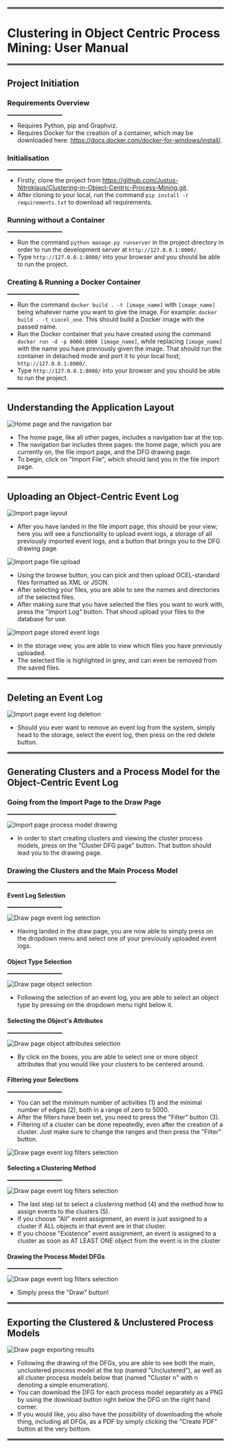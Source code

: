 <hr style="border:2px solid gray"> </hr>

# Clustering in Object Centric Process Mining: User Manual

<hr style="border:2px solid gray"> </hr>

## Project Initiation

### Requirements Overview
<hr style="border:1px solid gray" width="25%"> </hr>

* Requires Python, pip and Graphviz.
* Requires Docker for the creation of a container, which may be downloaded here: https://docs.docker.com/docker-for-windows/install/.

### Initialisation
<hr style="border:1px solid gray" width="25%"> </hr>

* Firstly, clone the project from https://github.com/Justus-Nitroklaus/Clustering-in-Object-Centric-Process-Mining.git.
* After cloning to your local, run the command `pip install -r requirements.txt` to download all requirements.

### Running without a Container
<hr style="border:1px solid gray" width="25%"> </hr>

* Run the command `python manage.py runserver` in the project directory in order to run the development server at `http://127.0.0.1:8000/`.
* Type `http://127.0.0.1:8000/` into your browser and you should be able to run the project.

### Creating & Running a Docker Container
<hr style="border:1px solid gray" width="33%"> </hr>

* Run the command `docker build . -t [image_name]` with `[image_name]` being whatever name you want to give the image. For example: `docker build . -t ciocel_one`. This should build a Docker image with the passed name.
* Run the Docker container that you have created using the command `docker run -d -p 8000:8000 [image_name]`, while replacing `[image_name]` with the name you have previously given the image. That should run the container in detached mode and port it to your local host; `http://127.0.0.1:8000/`.
* Type `http://127.0.0.1:8000/` into your browser and you should be able to run the project.

<hr style="border:2px solid gray"> </hr>

## Understanding the Application Layout

![](./HomePage_Navi.png "Home page and the navigation bar")

* The home page, like all other pages, includes a navigation bar at the top. 
* The navigation bar includes three pages: the home page, which you are currently on, the file import page, and the DFG drawing page.
* To begin, click on "Import File", which should land you in the file import page.

<hr style="border:2px solid gray"> </hr>

## Uploading an Object-Centric Event Log

![](./ImportPage_Main.png "Import page layout")

* After you have landed in the file import page, this should be your view; here you will see a functionality to upload event logs, a storage of all previously imported event logs, and a button that brings you to the DFG drawing page.

![](./ImportPage_Upload.png "Import page file upload")

* Using the browse button, you can pick and then upload OCEL-standard files formatted as XML or JSON.
* After selecting your files, you are able to see the names and directories of the selected files.
* After making sure that you have selected the files you want to work with, press the "Import Log" button. That shoud upload your files to the database for use.

![](./ImportPage_Storage.png "Import page stored event logs")

* In the storage view, you are able to view which files you have previously uploaded. 
* The selected file is highlighted in grey, and can even be removed from the saved files.

<hr style="border:2px solid gray"> </hr>

## Deleting an Event Log

![](./ImportPage_Deleting.png "Import page event log deletion")

* Should you ever want to remove an event log from the system, simply head to the storage, select the event log, then press on the red delete button.

<hr style="border:2px solid gray"> </hr>

## Generating Clusters and a Process Model for the Object-Centric Event Log

### Going from the Import Page to the Draw Page
<hr style="border:1px solid gray" width="50%"> </hr>

![](./ImportPage_Drawing.png "Import page process model drawing")

* In order to start creating clusters and viewing the cluster process models, press on the "Cluster DFG page" button. That button should lead you to the drawing page.

### Drawing the Clusters and the Main Process Model
<hr style="border:1px solid gray" width="50%"> </hr>

#### Event Log Selection
<hr style="border:1px solid gray" width="25%"> </hr>

![](./Drawpage_Log.png "Draw page event log selection")

* Having landed in the draw page, you are now able to simply press on the dropdown menu and select one of your previously uploaded event logs.

#### Object Type Selection
<hr style="border:1px solid gray" width="25%"> </hr>

![](./Drawpage_Object.png "Draw page object selection")

* Following the selection of an event log, you are able to select an object type by pressing on the dropdown menu right below it.

#### Selecting the Object's Attributes
<hr style="border:1px solid gray" width="25%"> </hr>

![](./Drawpage_Attributes.png "Draw page object attributes selection")

* By click on the boxes, you are able to select one or more object attributes that you would like your clusters to be centered around.

#### Filtering your Selections
<hr style="border:1px solid gray" width="25%"> </hr>

* You can set the minimum number of activities (1) and the minimal number of edges (2), both in a range of zero to 5000.
* After the filters have been set, you need to press the "Filter" button (3).
* Filtering of a cluster can be done repeatedly, even after the creation of a cluster. Just make sure to change the ranges and then press the "Filter" button.

![](./Drawpage_Filters.png "Draw page event log filters selection")

#### Selecting a Clustering Method
<hr style="border:1px solid gray" width="25%"> </hr>

![](./Drawpage_Filters.png "Draw page event log filters selection")

* The last step ist to select a clustering method (4) and the method how to assign events to the clusters (5).
* If you choose "All" event assignment, an event is just assigned to a cluster if ALL objects in that event are in that cluster.
* If you choose "Existence" event assignment, an event is assigned to a cluster as soon as AT LEAST ONE object from the event is in the cluster

#### Drawing the Process Model DFGs
<hr style="border:1px solid gray" width="25%"> </hr>

![](./Drawpage_Filters.png "Draw page event log filters selection")

* Simply press the "Draw" button!

<hr style="border:2px solid gray"> </hr>

## Exporting the Clustered & Unclustered Process Models

![](./Drawpage_Export.png "Draw page exporting results")

* Following the drawing of the DFGs, you are able to see both the main, unclustered process model at the top (named "Unclustered"), as well as all cluster process models below that (named "Cluster n" with n denoting a simple enumeration). 
* You can download the DFG for each process model separately as a PNG by using the download button right below the DFG on the right hand corner.
* If you would like, you also have the possibility of downloading the whole thing, including all DFGs, as a PDF by simply clicking the "Create PDF" button at the very bottom.

<hr style="border:2px solid gray"> </hr>
